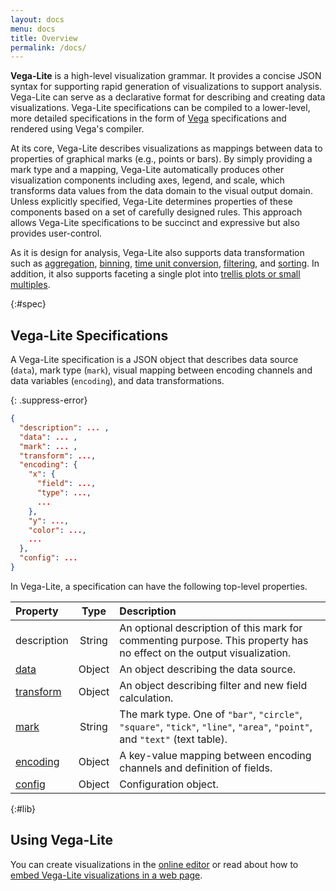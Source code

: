 ```yaml
---
layout: docs
menu: docs
title: Overview
permalink: /docs/
---
```


**Vega-Lite** is a high-level visualization grammar.  It provides a concise JSON syntax for supporting rapid generation of visualizations to support analysis.  Vega-Lite can serve as a declarative format for describing and creating data visualizations.  Vega-Lite specifications can be compiled to a lower-level, more detailed specifications in the form of [Vega](http://vega.github.io/vega) specifications and rendered using Vega's compiler.

At its core, Vega-Lite describes visualizations as mappings between data to properties of graphical marks (e.g., points or bars).  By simply providing a mark type and a mapping, Vega-Lite automatically produces other visualization components including axes, legend, and scale, which transforms data values from the data domain to the visual output domain.  Unless explicitly specified, Vega-Lite determines properties of these components based on a set of carefully designed rules.  This approach allows Vega-Lite specifications to be succinct and expressive but also provides user-control.  

As it is design for analysis, Vega-Lite also supports data transformation such as [aggregation](aggregate.html), [binning](bin.html), [time unit conversion](timeunit.html), [filtering](transform.html), and [sorting](sort.html).  In addition, it also supports faceting a single plot into [trellis plots or small multiples](https://en.wikipedia.org/wiki/Small_multiple).

{:#spec}
## Vega-Lite Specifications

A Vega-Lite specification is a JSON object that describes data source (`data`),
mark type (`mark`), visual mapping between encoding channels and data variables (`encoding`),
and data transformations.

{: .suppress-error}
```json
{
  "description": ... ,       
  "data": ... ,       
  "mark": ... ,   
  "transform": ...,    
  "encoding": {     
    "x": {
      "field": ...,
      "type": ...,
      ...
    },
    "y": ...,
    "color": ...,
    ...
  },
  "config": ...
}
```

In Vega-Lite, a specification can have the following top-level properties.

| Property             | Type          | Description    |
| :------------        |:-------------:| :------------- |
| description   | String     | An optional description of this mark for commenting purpose. This property has no effect on the output visualization. |
| [data](data.html)    | Object        | An object describing the data source. |
| [transform](transform.html) | Object | An object describing filter and new field calculation. |
| [mark](mark.html)    | String        | The mark type.  One of `"bar"`, `"circle"`, `"square"`, `"tick"`, `"line"`, `"area"`, `"point"`, and `"text"` (text table). |
| [encoding](encoding.html) | Object   | A key-value mapping between encoding channels and definition of fields. |
| [config](config.html)   | Object     | Configuration object. |

{:#lib}
## Using Vega-Lite

<!--TODO more about API -->

You can create visualizations in the [online editor](https://vega.github.io/vega-editor/?mode=vega-lite) or read about how to [embed Vega-Lite visualizations in a web page](embed.html).
